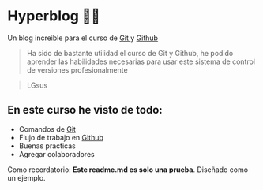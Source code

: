 # Hyperblog 👨‍💻
Un blog increible para el curso de [Git ](https://git-scm.com/ "Git ")y [Github](https://github.com/ "Github") 

>Ha sido de bastante utilidad el curso de Git y Github, he podido aprender las habilidades necesarias para usar este sistema de control de versiones profesionalmente

>LGsus

## En este curso he visto de todo:
* Comandos de [Git](https://git-scm.com/ "Git")
* Flujo de trabajo en [Github](https://github.com/ "Github")
* Buenas practicas
* Agregar colaboradores

Como recordatorio: **Este readme.md es solo una prueba**. Diseñado como un ejemplo.